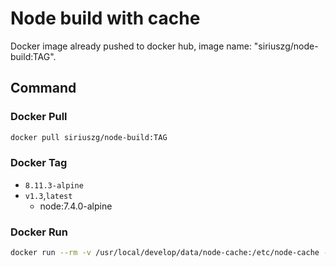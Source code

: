 # Node build with cache

Docker image already pushed to docker hub, image name: "siriuszg/node-build:TAG".

## Command

### Docker Pull

```bash
docker pull siriuszg/node-build:TAG
```

### Docker Tag

* `8.11.3-alpine`
* `v1.3`,`latest`
  * node:7.4.0-alpine

### Docker Run

```bash
docker run --rm -v /usr/local/develop/data/node-cache:/etc/node-cache -v /usr/local/develop/node:/usr/src/app  siriuszg/node-build:1.0
```